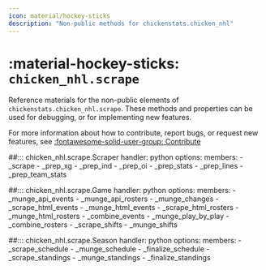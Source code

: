 ```yaml
---
icon: material/hockey-sticks
description: "Non-public methods for chickenstats.chicken_nhl"
---
```


# :material-hockey-sticks: **`chicken_nhl.scrape`**

Reference materials for the non-public elements of `chickenstats.chicken_nhl.scrape`. These methods and properties can
be used for debugging, or for implementing new features.

For more information about how to contribute, report bugs, or request new features, see
[:fontawesome-solid-user-group: Contribute](../contribute.md)

##::: chicken_nhl.scrape.Scraper
    handler: python
    options:
        members:
            - _scrape
            - _prep_xg
            - _prep_ind
            - _prep_oi
            - _prep_stats
            - _prep_lines
            - _prep_team_stats

##::: chicken_nhl.scrape.Game
    handler: python
    options:
        members:
            - _munge_api_events
            - _munge_api_rosters
            - _munge_changes
            - _scrape_html_events
            - _munge_html_events
            - _scrape_html_rosters
            - _munge_html_rosters
            - _combine_events
            - _munge_play_by_play
            - _combine_rosters
            - _scrape_shifts
            - _munge_shifts

##::: chicken_nhl.scrape.Season
    handler: python
    options:
        members:
            - _scrape_schedule
            - _munge_schedule
            - _finalize_schedule
            - _scrape_standings
            - _munge_standings
            - _finalize_standings
